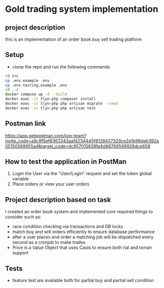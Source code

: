 # Gold trading system implementation

## project description

this is an implementation of an order book buy sell trading platform

## Setup

- clone the repo and run the following commands

```sh
cd src
cp .env.example .env
cp .env.testing.example .env
cd ../
docker compose up -d --build
docker exec -it tlyn-php composer install
docker exec -it tlyn-php php artisan migrate --seed
docker exec -it tlyn-php php artisan test
```

## Postman link

https://app.getpostman.com/join-team?invite_code=a9c9f5ef6363343aaf4234445f8128437329ce2e1b96deb392a05150589955a4&target_code=dc957015838fa4d88769549928dce658

## How to test the application in PostMan

1. Login the User via the "User/Login" request and set the token global variable
2. Place orders or view your user orders

## Project description based on task
I created an order book system and implemented core required things to consider such as:

- race condition checking via transactions and DB locks
- match buy and sell orders efficiently to ensure database performance
- after a user places and order a matching job will be dispatched every second as a cronjob to make trades
- Price is a Value Object that uses Casts to ensure both rial and toman support
## Tests

- feature test are available both for partial buy and partial sell condition

